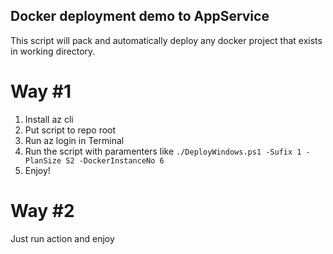 ## Docker deployment demo to AppService
This script will pack and automatically deploy any docker project that exists in working directory.
# Way #1
1. Install az cli
1. Put script to repo root
1. Run az login in Terminal
1. Run the script with paramenters like `./DeployWindows.ps1 -Sufix 1 -PlanSize S2 -DockerInstanceNo 6`
1. Enjoy!

# Way #2
Just run action and enjoy